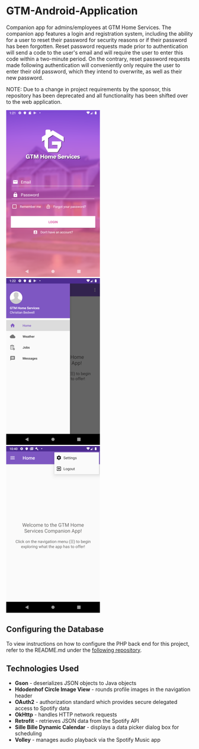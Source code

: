# GTM-Android-Application
Companion app for admins/employees at GTM Home Services. The companion app features a login and registration system, including the ability for a user to reset their password for security reasons or if their password has been forgotten. Reset password requests made prior to authentication will send a code to the user's email and will require the user to enter this code within a two-minute period. On the contrary, reset password requests made following authentication will conveniently only require the user to enter their old password, which they intend to overwrite, as well as their new password.

NOTE: Due to a change in project requirements by the sponsor, this repository has been deprecated and all functionality has been shifted over to the web application. 

![Login Screen](images/login_screen.png?raw=true "Login Screen")
![Navigation Menu](images/navigation_menu.png?raw=true "Navigation Menu")
![Settings Menu](images/settings_menu.png?raw=true "Settings Menu")

## Configuring the Database
To view instructions on how to configure the PHP back end for this project, refer to the README.md under the [following repository](https://github.com/HBedwell24/GTM-Android-Application-Back-End).

## Technologies Used
* **Gson** - deserializes JSON objects to Java objects
* **Hdodenhof Circle Image View** - rounds profile images in the navigation header
* **OAuth2** - authorization standard which provides secure delegated access to Spotify data
* **OkHttp** - handles HTTP network requests
* **Retrofit** - retrieves JSON data from the Spotify API 
* **Sille Bille Dynamic Calendar** - displays a data picker dialog box for scheduling
* **Volley** - manages audio playback via the Spotify Music app
